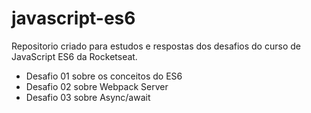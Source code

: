 # javascript-es6
Repositorio criado para estudos e respostas dos desafios do curso de JavaScript ES6 da Rocketseat. 

* Desafio 01 sobre os conceitos do ES6
* Desafio 02 sobre Webpack Server
* Desafio 03 sobre Async/await
